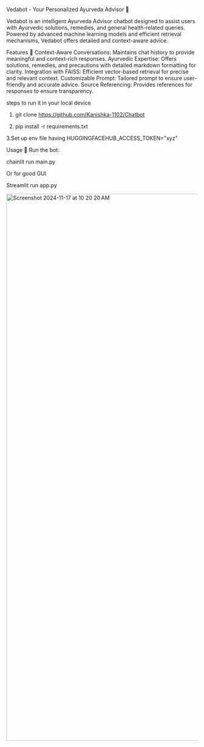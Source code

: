 Vedabot - Your Personalized Ayurveda Advisor 🌿

Vedabot is an intelligent Ayurveda Advisor chatbot designed to assist users with Ayurvedic solutions, remedies, and general health-related queries. Powered by advanced machine learning models and efficient retrieval mechanisms, Vedabot offers detailed and context-aware advice.

Features 🚀
Context-Aware Conversations: Maintains chat history to provide meaningful and context-rich responses.
Ayurvedic Expertise: Offers solutions, remedies, and precautions with detailed markdown formatting for clarity.
Integration with FAISS: Efficient vector-based retrieval for precise and relevant context.
Customizable Prompt: Tailored prompt to ensure user-friendly and accurate advice.
Source Referencing: Provides references for responses to ensure transparency.

steps to  run it in your local device
1. git clone https://github.com/Kanishka-1102/Chatbot
   
2. pip install -r requirements.txt

3.Set up env file having HUGGINGFACEHUB_ACCESS_TOKEN="xyz"

Usage 🚀
Run the bot:

chainlit run main.py

Or for good GUI 

Streamlit run app.py


<img width="1440" alt="Screenshot 2024-11-17 at 10 20 20 AM" src="https://github.com/user-attachments/assets/4fe8ee82-1288-4385-8f78-bf38933ac9a9">
